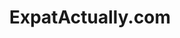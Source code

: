 ---
title: ExpatActually.com
image: expatactually.png
type: WordPress
description: Custom built WordPress theme for a travel blogger.  Whitney came to me looking to build a robust blog that would be able to feature a filterable map with links on all of the countries she has visited and blogged about.
url: https://expatactually.com
---